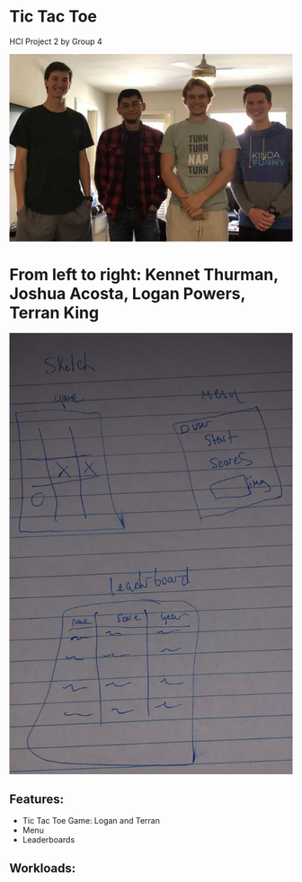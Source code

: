 # Tic Tac Toe 
HCI Project 2 by Group 4

![group](https://github.com/kennet22/P2.4/blob/master/groupImage.jpg?raw=false)

# From left to right: Kennet Thurman, Joshua Acosta, Logan Powers, Terran King

![sketch](https://github.com/kennet22/P2.4/blob/master/tictactoeSketch.jpg?raw=true)

## Features:
- Tic Tac Toe Game: Logan and Terran
- Menu
- Leaderboards

## Workloads:
